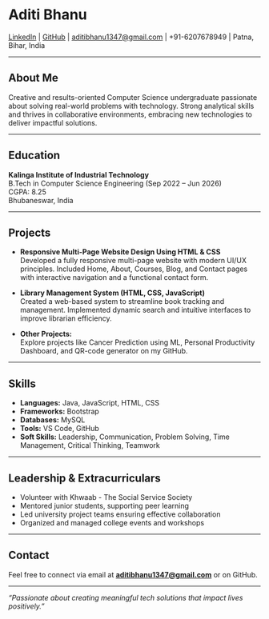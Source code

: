 # Aditi Bhanu

[LinkedIn](#) | [GitHub](https://github.com/Aditibhanu27) | aditibhanu1347@gmail.com | +91-6207678949 | Patna, Bihar, India

---

## About Me

Creative and results-oriented Computer Science undergraduate passionate about solving real-world problems with technology. Strong analytical skills and thrives in collaborative environments, embracing new technologies to deliver impactful solutions.

---

## Education

**Kalinga Institute of Industrial Technology**  
B.Tech in Computer Science Engineering (Sep 2022 – Jun 2026)  
CGPA: 8.25  
Bhubaneswar, India

---

## Projects

- **Responsive Multi-Page Website Design Using HTML & CSS**  
  Developed a fully responsive multi-page website with modern UI/UX principles. Included Home, About, Courses, Blog, and Contact pages with interactive navigation and a functional contact form.

- **Library Management System (HTML, CSS, JavaScript)**  
  Created a web-based system to streamline book tracking and management. Implemented dynamic search and intuitive interfaces to improve librarian efficiency.

- **Other Projects:**  
  Explore projects like Cancer Prediction using ML, Personal Productivity Dashboard, and QR-code generator on my GitHub.

---

## Skills

- **Languages:** Java, JavaScript, HTML, CSS  
- **Frameworks:** Bootstrap  
- **Databases:** MySQL  
- **Tools:** VS Code, GitHub  
- **Soft Skills:** Leadership, Communication, Problem Solving, Time Management, Critical Thinking, Teamwork

---

## Leadership & Extracurriculars

- Volunteer with Khwaab - The Social Service Society  
- Mentored junior students, supporting peer learning  
- Led university project teams ensuring effective collaboration  
- Organized and managed college events and workshops

---

## Contact

Feel free to connect via email at **aditibhanu1347@gmail.com** or on GitHub.

---

*“Passionate about creating meaningful tech solutions that impact lives positively.”*
